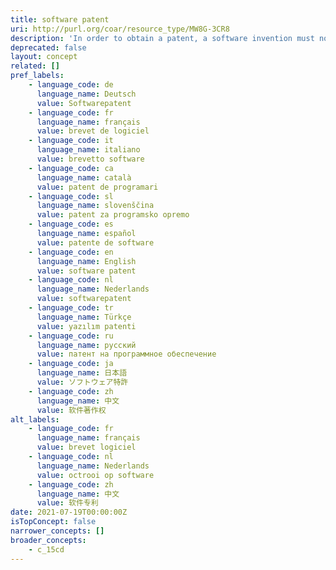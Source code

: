 ```yaml
---
title: software patent
uri: http://purl.org/coar/resource_type/MW8G-3CR8
description: 'In order to obtain a patent, a software invention must not fall under other non-patentable subject matter (for example, abstract ideas or mathematical theories) and has to fulfill the other substantive patentability criteria (for example, novelty, inventive step [non-obviousness] and industrial applicability [usefulness]). [Source: https://www.wipo.int/patents/en/faq_patents.html]'
deprecated: false
layout: concept
related: []
pref_labels:
    - language_code: de
      language_name: Deutsch
      value: Softwarepatent
    - language_code: fr
      language_name: français
      value: brevet de logiciel
    - language_code: it
      language_name: italiano
      value: brevetto software
    - language_code: ca
      language_name: català
      value: patent de programari
    - language_code: sl
      language_name: slovenščina
      value: patent za programsko opremo
    - language_code: es
      language_name: español
      value: patente de software
    - language_code: en
      language_name: English
      value: software patent
    - language_code: nl
      language_name: Nederlands
      value: softwarepatent
    - language_code: tr
      language_name: Türkçe
      value: yazılım patenti
    - language_code: ru
      language_name: русский
      value: патент на программное обеспечение
    - language_code: ja
      language_name: 日本語
      value: ソフトウェア特許
    - language_code: zh
      language_name: 中文
      value: 软件著作权
alt_labels:
    - language_code: fr
      language_name: français
      value: brevet logiciel
    - language_code: nl
      language_name: Nederlands
      value: octrooi op software
    - language_code: zh
      language_name: 中文
      value: 软件专利
date: 2021-07-19T00:00:00Z
isTopConcept: false
narrower_concepts: []
broader_concepts:
    - c_15cd
---
```


